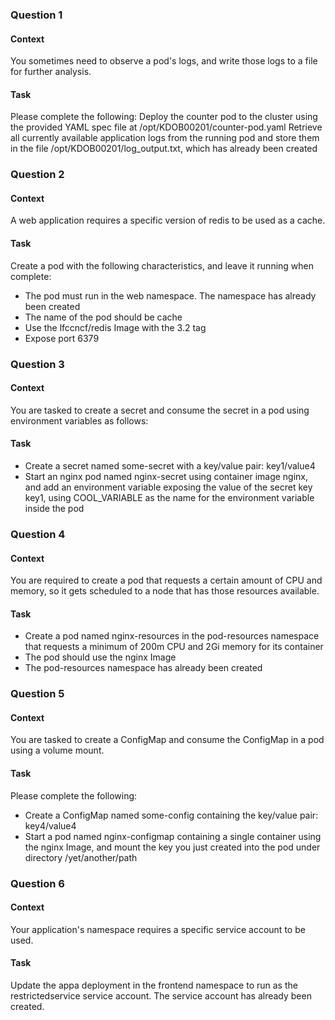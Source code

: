 ### Question 1
#### Context
You sometimes need to observe a pod's logs, and write those logs to a file for further analysis.
#### Task
Please complete the following:
Deploy the counter pod to the cluster using the provided YAML spec file at /opt/KDOB00201/counter-pod.yaml
Retrieve all currently available application logs from the running pod and store them in the file /opt/KDOB00201/log_output.txt, which has already been created
### Question 2
#### Context
A web application requires a specific version of redis to be used as a cache.
#### Task
Create a pod with the following characteristics, and leave it running when complete:
- The pod must run in the web namespace. The namespace has already been created
- The name of the pod should be cache
- Use the lfccncf/redis Image with the 3.2 tag
- Expose port 6379
### Question 3
#### Context
You are tasked to create a secret and consume the secret in a pod using environment variables as follows:
#### Task
- Create a secret named some-secret with a key/value pair: key1/value4
- Start an nginx pod named nginx-secret using container image nginx, and add an environment variable exposing the value of the secret key key1, using COOL_VARIABLE as the name for the environment variable inside the pod
### Question 4
#### Context
You are required to create a pod that requests a certain amount of CPU and memory, so it gets scheduled to a node that has those resources available.
#### Task
- Create a pod named nginx-resources in the pod-resources namespace that requests a minimum of 200m CPU and 2Gi memory for its container
- The pod should use the nginx Image
- The pod-resources namespace has already been created
### Question 5
#### Context
You are tasked to create a ConfigMap and consume the ConfigMap in a pod using a volume mount.
#### Task
Please complete the following:
- Create a ConfigMap named some-config containing the key/value pair: key4/value4
- Start a pod named nginx-configmap containing a single container using the nginx Image, and mount the key you just created into the pod under directory /yet/another/path
### Question 6
#### Context
Your application's namespace requires a specific service account to be used.
#### Task
Update the appa deployment in the frontend namespace to run as the restrictedservice service account. The service account has already been created.



